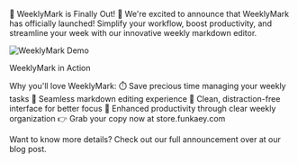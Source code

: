 🎉 WeeklyMark is Finally Out! 🎉
We're excited to announce that WeeklyMark has officially launched! Simplify your workflow, boost productivity, and streamline your week with our innovative weekly markdown editor.

![WeeklyMark Demo](https://public-files.gumroad.com/v65zlxxdshfvxm0zkpy2aozv3pc7)

WeeklyMark in Action

Why you'll love WeeklyMark:
⏱️ Save precious time managing your weekly tasks
📝 Seamless markdown editing experience
🌈 Clean, distraction-free interface for better focus
🚀 Enhanced productivity through clear weekly organization
👉 Grab your copy now at store.funkaey.com

Want to know more details? Check out our full announcement over at our blog post.
